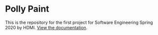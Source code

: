 # Polly Paint

This is the repository for the first project for Software Engineering Spring 2020 by HDMI. [View the documentation](https://github.com/Software-Engineering-Spring-2020/PollyPaint/wiki).
